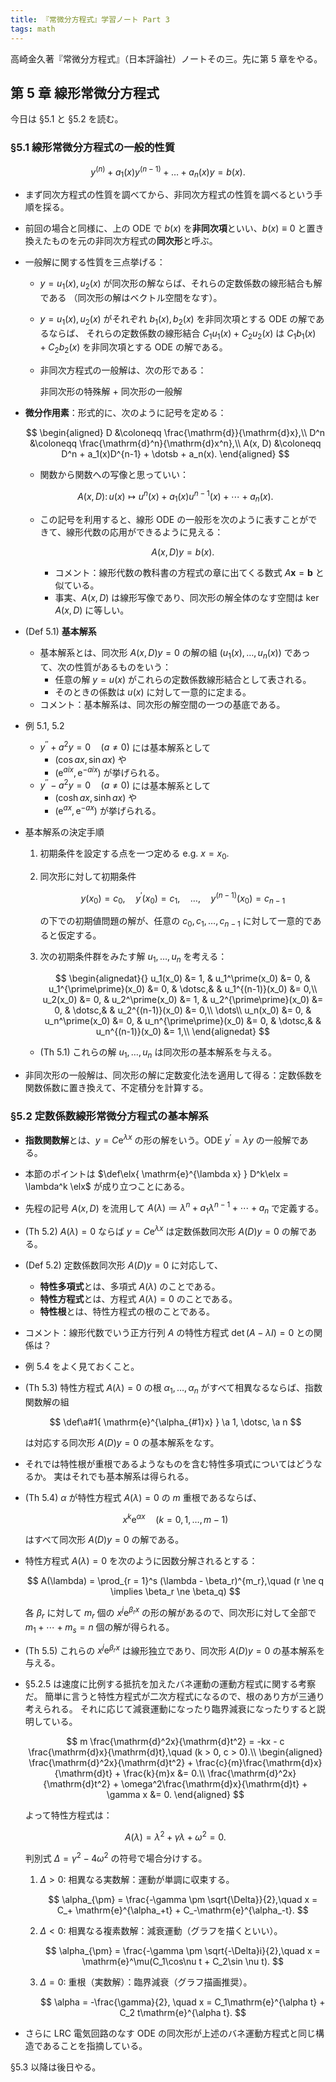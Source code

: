 ```yaml
---
title: 『常微分方程式』学習ノート Part 3
tags: math
---
```


高崎金久著『常微分方程式』（日本評論社）ノートその三。先に第 5 章をやる。

## 第 5 章 線形常微分方程式

今日は §5.1 と §5.2 を読む。

### §5.1 線形常微分方程式の一般的性質

$$
y^{(n)} + a_1(x)y^{(n-1)} + \dotsc + a_n(x)y = b(x).
$$

* まず同次方程式の性質を調べてから、非同次方程式の性質を調べるという手順を採る。
* 前回の場合と同様に、上の ODE で $b(x)$ を**非同次項**といい、$b(x) \equiv 0$ と置き換えたものを元の非同次方程式の**同次形**と呼ぶ。
* 一般解に関する性質を三点挙げる：
  * $y = u_1(x), u_2(x)$ が同次形の解ならば、それらの定数係数の線形結合も解である
    （同次形の解はベクトル空間をなす）。
  * $y = u_1(x), u_2(x)$ がそれぞれ $b_1(x), b_2(x)$ を非同次項とする ODE の解であるならば、
    それらの定数係数の線形結合 $C_1u_1(x) + C_2u_2(x)$ は $C_1b_1(x) + C_2b_2(x)$ を非同次項とする ODE の解である。
  * 非同次方程式の一般解は、次の形である：

    非同次形の特殊解 + 同次形の一般解

* **微分作用素**：形式的に、次のように記号を定める：

  $$
  \begin{aligned}
  D &\coloneqq \frac{\mathrm{d}}{\mathrm{d}x},\\
  D^n &\coloneqq \frac{\mathrm{d}^n}{\mathrm{d}x^n},\\
  A(x, D) &\coloneqq D^n + a_1(x)D^{n-1} + \dotsb + a_n(x).
  \end{aligned}
  $$

  * 関数から関数への写像と思っていい：

  $$
  A(x, D) \colon u(x) \longmapsto u^{n}(x) + a_1(x)u^{n-1}(x) + \dotsb + a_n(x).
  $$

  * この記号を利用すると、線形 ODE の一般形を次のように表すことができて、線形代数の応用ができるように見える：

    $$
    A(x, D)y = b(x).
    $$

    * コメント：線形代数の教科書の方程式の章に出てくる数式 $A\bm x = \bm b$ と似ている。
    * 事実、$A(x, D)$ は線形写像であり、同次形の解全体のなす空間は $\ker A(x, D)$ に等しい。

* (Def 5.1) **基本解系**
  * 基本解系とは、同次形 $A(x, D)y = 0$ の解の組 $(u_1(x), \dotsc, u_n(x))$ であって、次の性質があるものをいう：
    * 任意の解 $y = u(x)$ がこれらの定数係数線形結合として表される。
    * そのときの係数は $u(x)$ に対して一意的に定まる。
  * コメント：基本解系は、同次形の解空間の一つの基底である。

* 例 5.1, 5.2
  * $y^{\prime\prime} + a^2y = 0\quad(a \ne 0)$ には基本解系として
    * $(\cos ax, \sin ax)$ や
    * $(\mathrm{e}^{aix}, \mathrm{e}^{-aix})$ が挙げられる。
  * $y^{\prime\prime} - a^2y = 0\quad(a \ne 0)$ には基本解系として
    * $(\cosh ax, \sinh ax)$ や
    * $(\mathrm{e}^{ax}, \mathrm{e}^{-ax})$ が挙げられる。

* 基本解系の決定手順
  1. 初期条件を設定する点を一つ定める e.g. $x = x_0.$
  2. 同次形に対して初期条件

     $$
     y(x_0) = c_0,\quad
     y^\prime (x_0) = c_1,\quad
     \dotsc,\quad
     y^{(n-1)}(x_0) = c_{n-1}
     $$

     の下での初期値問題の解が、任意の $c_0, c_1, \dotsc, c_{n-1}$ に対して一意的であると仮定する。
  3. 次の初期条件群をみたす解 $u_1, \dotsc, u_n$ を考える：

     $$
     \begin{alignedat}{}
         u_1(x_0) &= 1, & u_1^\prime(x_0) &= 0, & u_1^{\prime\prime}(x_0) &= 0, & \dotsc,& & u_1^{(n-1)}(x_0) &= 0,\\
         u_2(x_0) &= 0, & u_2^\prime(x_0) &= 1, & u_2^{\prime\prime}(x_0) &= 0, & \dotsc,& & u_2^{(n-1)}(x_0) &= 0,\\
         \dots\\
         u_n(x_0) &= 0, & u_n^\prime(x_0) &= 0, & u_n^{\prime\prime}(x_0) &= 0, & \dotsc,& & u_n^{(n-1)}(x_0) &= 1,\\
     \end{alignedat}
     $$

  * (Th 5.1) これらの解 $u_1, \dotsc, u_n$ は同次形の基本解系を与える。
* 非同次形の一般解は、同次形の解に定数変化法を適用して得る：定数係数を関数係数に置き換えて、不定積分を計算する。

### §5.2 定数係数線形常微分方程式の基本解系

* **指数関数解**とは、$y = C \mathrm{e}^{\lambda x}$ の形の解をいう。ODE $y^\prime = \lambda y$ の一般解である。
* 本節のポイントは $\def\elx{ \mathrm{e}^{\lambda x} } D^k\elx  = \lambda^k \elx$ が成り立つことにある。
* 先程の記号 $A(x, D)$ を流用して $A(\lambda) \coloneqq \lambda^n + a_1 \lambda^{n-1} + \dotsb + a_n$ で定義する。
* (Th 5.2) $A(\lambda) = 0$ ならば $y = C\mathrm{e}^{\lambda x}$ は定数係数同次形 $A(D)y = 0$ の解である。
* (Def 5.2) 定数係数同次形 $A(D)y = 0$ に対応して、
  * **特性多項式**とは、多項式 $A(\lambda)$ のことである。
  * **特性方程式**とは、方程式 $A(\lambda) = 0$ のことである。
  * **特性根**とは、特性方程式の根のことである。
* コメント：線形代数でいう正方行列 $A$ の特性方程式 $\det(A - \lambda I) = 0$ との関係は？
* 例 5.4 をよく見ておくこと。
* (Th 5.3) 特性方程式 $A(\lambda) = 0$ の根 $\alpha_1, \dotsc, \alpha_n$ がすべて相異なるならば、指数関数解の組

  $$
  \def\a#1{ \mathrm{e}^{\alpha_{#1}x} }
  \a 1, \dotsc, \a n
  $$

  は対応する同次形 $A(D)y = 0$ の基本解系をなす。

* それでは特性根が重根であるようなものを含む特性多項式についてはどうなるか。
  実はそれでも基本解系は得られる。

* (Th 5.4) $\alpha$ が特性方程式 $A(\lambda) = 0$ の $m$ 重根であるならば、

  $$
  x^k \mathrm{e}^{\alpha x}\quad(k = 0, 1, \dotsc, m - 1)
  $$

  はすべて同次形 $A(D)y = 0$ の解である。

* 特性方程式 $A(\lambda) = 0$ を次のように因数分解されるとする：

  $$
  A(\lambda) = \prod_{r = 1}^s (\lambda - \beta_r)^{m_r},\quad (r \ne q \implies \beta_r \ne \beta_q)
  $$

  各 $\beta_r$ に対して $m_r$ 個の $x^j \mathrm{e}^{\beta_r x}$ の形の解があるので、同次形に対して全部で
  $m_1 + \dotsb + m_s = n$ 個の解が得られる。

* (Th 5.5) これらの $x^j \mathrm{e}^{\beta_r x}$ は線形独立であり、同次形 $A(D)y = 0$ の基本解系を与える。

* §5.2.5 は速度に比例する抵抗を加えたバネ運動の運動方程式に関する考察だ。
  簡単に言うと特性方程式が二次方程式になるので、根のあり方が三通り考えられる。
  それに応じて減衰運動になったり臨界減衰になったりすると説明している。

  $$
  m \frac{\mathrm{d}^2x}{\mathrm{d}t^2} = -kx - c \frac{\mathrm{d}x}{\mathrm{d}t},\quad (k > 0, c > 0).\\
  \begin{aligned}
  \frac{\mathrm{d}^2x}{\mathrm{d}t^2} + \frac{c}{m}\frac{\mathrm{d}x}{\mathrm{d}t} + \frac{k}{m}x &= 0.\\
  \frac{\mathrm{d}^2x}{\mathrm{d}t^2} + \omega^2\frac{\mathrm{d}x}{\mathrm{d}t} + \gamma x &= 0.
  \end{aligned}
  $$

  よって特性方程式は：

  $$
  A(\lambda) = \lambda^2 + \gamma\lambda + \omega^2 = 0.
  $$

  判別式 $\Delta = \gamma^2 - 4\omega^2$ の符号で場合分けする。
  1. $\Delta > 0:$ 相異なる実数解：運動が単調に収束する。

     $$
     \alpha_{\pm} = \frac{-\gamma \pm \sqrt{\Delta}}{2},\quad x = C_+ \mathrm{e}^{\alpha_+t} + C_-\mathrm{e}^{\alpha_-t}.
     $$

  2. $\Delta < 0:$ 相異なる複素数解：減衰運動（グラフを描くといい）。

     $$
     \alpha_{\pm} = \frac{-\gamma \pm \sqrt{-\Delta}i}{2},\quad x = \mathrm{e}^\mu(C_1\cos\nu t + C_2\sin \nu t).
     $$

  3. $\Delta = 0:$ 重根（実数解）：臨界減衰（グラフ描画推奨）。

     $$
     \alpha = -\frac{\gamma}{2}, \quad x = C_1\mathrm{e}^{\alpha t} + C_2 t\mathrm{e}^{\alpha t}.
     $$

* さらに LRC 電気回路のなす ODE の同次形が上述のバネ運動方程式と同じ構造であることを指摘している。

§5.3 以降は後日やる。
